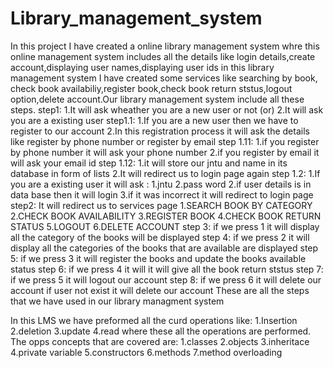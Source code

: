 # Library_management_system
In this project I have created a online library management system whre this online management system includes all the details like login details,create account,displaying user names,displaying user ids in this library management system I have created some services like searching by book, check book availabiliy,register book,check book return ststus,logout option,delete account.Our library management system include all these steps.
step1:
1.It will ask wheather you are a new user or not (or)
2.It will ask you are a existing user 
step1.1:
1.If you are a new user then we have to register to our account
2.In this registration process it will ask the details like register by phone number
or register by email
step 1.11:
1.if you register by phone number it will ask your phone number 
2.if you register by email it will ask your email id
step 1.12:
1.it will store our jntu and name in its database in form of lists
2.It will redirect us to login page again
step 1.2:
1.If you are a existing user it will ask :
  1.jntu 
  2.pass word
2.if user details is in data base then it will login
3.if it was incorrect it will redirect to login page
step2:
It will redirect us to services page
1.SEARCH BOOK BY CATEGORY
2.CHECK BOOK AVAILABILITY
3.REGISTER BOOK
4.CHECK BOOK RETURN STATUS
5.LOGOUT
6.DELETE ACCOUNT
step 3:
if we press 1 it will display all the category of the books will be displayed
step 4:
if we press 2 it will display all the categories of the books that are available are displayed
step 5:
if we press 3 it will register the books and update the books available status
step 6:
if we press 4 it will it will give all the book return ststus
step 7:
if we press 5 it will logout our account
step 8:
if we press 6 it will delete our account if user not exist it will delete our account
These are all the steps that we have used in our library managment system

In this LMS we have preformed all the curd operations like:
1.Insertion
2.deletion
3.update
4.read
where these all the operations are performed.
The opps concepts that are covered are:
1.classes
2.objects
3.inheritace
4.private variable
5.constructors
6.methods
7.method overloading
